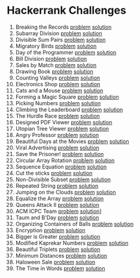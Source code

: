 # Hackerrank Challenges

1. Breaking the Records [problem](https://www.hackerrank.com/challenges/breaking-best-and-worst-records/problem) [solution](./hackerrank/breaking-best-and-worst-records.hs)
2. Subarray Division [problem](https://www.hackerrank.com/challenges/the-birthday-bar/problem) [solution](./hackerrank/the-birthday-bar.hs)
3. Divisible Sum Pairs [problem](https://www.hackerrank.com/challenges/divisible-sum-pairs/problem) [solution](./hackerrank/divisible-sum-pairs.hs)
4. Migratory Birds [problem](https://www.hackerrank.com/challenges/migratory-birds/problem) [solution](./hackerrank/migratory-birds.hs)
5. Day of the Programmer [problem](https://www.hackerrank.com/challenges/day-of-the-programmer/problem) [solution](./hackerrank/day-of-the-programmer.hs)
6. Bill Division [problem](https://www.hackerrank.com/challenges/bon-appetit/problem) [solution](./hackerrank/bon-appetit.hs)
7. Sales by Match [problem](https://www.hackerrank.com/challenges/sock-merchant/problem) [solution](./hackerrank/sock-merchant.hs)
8. Drawing Book [problem](https://www.hackerrank.com/challenges/drawing-book/problem) [solution](./hackerrank/drawing-book.hs)
9. Counting Valleys [problem](https://www.hackerrank.com/challenges/counting-valleys/problem) [solution](./hackerrank/counting-valleys.hs)
10. Electronics Shop [problem](https://www.hackerrank.com/challenges/electronics-shop/problem) [solution](./hackerrank/electronics-shop.hs)
11. Cats and a Mouse [problem](https://www.hackerrank.com/challenges/cat-and-a-mouse/problem) [solution](./hackerrank/cat-and-a-mouse.hs)
12. Forming a Magic Square [problem](https://www.hackerrank.com/challenges/magic-square-forming/problem) [solution](./hackerrank/magic-square-forming.hs)
13. Picking Numbers [problem](https://www.hackerrank.com/challenges/picking-numbers/problem) [solution](./hackerrank/picking-numbers.hs)
14. Climbing the Leaderboard [problem](https://www.hackerrank.com/challenges/climbing-the-leaderboard/problem) [solution](./hackerrank/climbing-the-leaderboard.hs)
15. The Hurdle Race [problem](https://www.hackerrank.com/challenges/the-hurdle-race/problem) [solution](./hackerrank/the-hurdle-race.hs)
16. Designed PDF Viewer [problem](https://www.hackerrank.com/challenges/designer-pdf-viewer/problem) [solution](./hackerrank/designer-pdf-viewer.hs)
17. Utopian Tree Viewer [problem](https://www.hackerrank.com/challenges/utopian-tree/problem) [solution](./hackerrank/utopian-tree.hs)
18. Angry Professor [problem](https://www.hackerrank.com/challenges/angry-professor/problem) [solution](./hackerrank/angry-professor.hs)
19. Beautiful Days at the Movies [problem](https://www.hackerrank.com/challenges/beautiful-days-at-the-movies/problem) [solution](./hackerrank/beautiful-days-at-the-movies.hs)
20. Viral Advertising [problem](https://www.hackerrank.com/challenges/strange-advertising/problem) [solution](./hackerrank/strange-advertising.hs)
21. Save the Prisoner! [problem](https://www.hackerrank.com/challenges/save-the-prisoner/problem) [solution](./hackerrank/save-the-prisoner.hs)
22. Circular Array Rotation [problem](https://www.hackerrank.com/challenges/circular-array-rotation/problem) [solution](./hackerrank/circular-array-rotation.hs)
23. Sequence Equation [problem](https://www.hackerrank.com/challenges/permutation-equation/problem) [solution](./hackerrank/permutation-equation.hs)
24. Cut the sticks [problem](https://www.hackerrank.com/challenges/cut-the-sticks/problem) [solution](./hackerrank/cut-the-sticks.hs)
25. Non-Divisible Subset [problem](https://www.hackerrank.com/challenges/non-divisible-subset/problem) [solution](./hackerrank/non-divisible-subset.hs)
26. Repeated String [problem](https://www.hackerrank.com/challenges/repeated-string/problem) [solution](./hackerrank/repeated-string.hs)
27. Jumping on the Clouds [problem](https://www.hackerrank.com/challenges/jumping-on-the-clouds/problem) [solution](./hackerrank/jumping-on-the-clouds.hs)
28. Equalize the Array [problem](https://www.hackerrank.com/challenges/equality-in-a-array/problem) [solution](./hackerrank/equality-in-a-array.hs)
29. Queens Attack II [problem](https://www.hackerrank.com/challenges/queens-attack-2/problem) [solution](./hackerrank/queens-attack-2.hs)
30. ACM ICPC Team [problem](https://www.hackerrank.com/challenges/acm-icpc-team/problem) [solution](./hackerrank/acm-icpc-team.hs)]
31. Taum and B'Day [problem](https://www.hackerrank.com/challenges/taum-and-bday/problem) [solution](./hackerrank/taum-and-bday.hs)
32. Organizing Containers of Balls [problem](https://www.hackerrank.com/challenges/organizing-containers-of-balls/problem) [solution](./hackerrank/organizing-containers-of-balls.hs)
33. Encryption [problem](https://www.hackerrank.com/challenges/encryption/problem) [solution](./hackerrank/encryption.hs)
34. Bigger is Greater [problem](https://www.hackerrank.com/challenges/bigger-is-greater/problem) [solution](./hackerrank/bigger-is-greater.hs)
35. Modified Kaprekar Numbers [problem](https://www.hackerrank.com/challenges/kaprekar-numbers/problem) [solution](./hackerrank/kaprekar-numbers.hs)
36. Beautiful Triplets [problem](https://www.hackerrank.com/challenges/beautiful-triplets/problem) [solution](./hackerrank/beautiful-triplets.hs)
37. Minimum Distances [problem](https://www.hackerrank.com/challenges/minimum-distances/problem) [solution](./hackerrank/minimum-distances.hs)
38. Haloween Sale [problem](https://www.hackerrank.com/challenges/halloween-sale/problem) [solution](./hackerrank/halloween-sale.hs)
39. The Time in Words [problem](https://www.hackerrank.com/challenges/the-time-in-words/problem) [solution](./hackerrank/the-time-in-words.hs)
